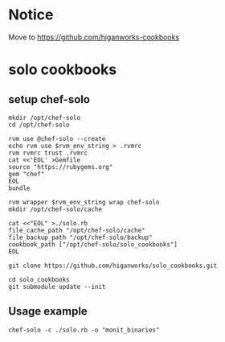 Notice
=====

Move to https://github.com/higanworks-cookbooks


# solo cookbooks

## setup chef-solo

```
mkdir /opt/chef-solo
cd /opt/chef-solo

rvm use @chef-solo --create
echo rvm use $rvm_env_string > .rvmrc
rvm rvmrc trust .rvmrc
cat <<'EOL' >Gemfile
source "https://rubygems.org"
gem "chef"
EOL
bundle

rvm wrapper $rvm_env_string wrap chef-solo
mkdir /opt/chef-solo/cache

cat <<"EOL" >./solo.rb
file_cache_path "/opt/chef-solo/cache"
file_backup_path "/opt/chef-solo/backup"
cookbook_path ["/opt/chef-solo/solo_cookbooks"]
EOL

git clone https://github.com/higanworks/solo_cookbooks.git

cd solo_cookbooks
git submodule update --init
```


## Usage example
`chef-solo -c ./solo.rb -o "monit_binaries"`

